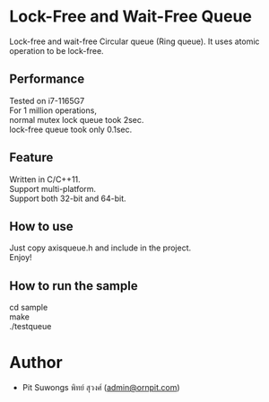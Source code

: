 # Lock-Free and Wait-Free Queue

Lock-free and wait-free Circular queue (Ring queue).
It uses atomic operation to be lock-free.

## Performance
  
Tested on i7-1165G7  
For 1 million operations,  
normal mutex lock queue took 2sec.  
lock-free queue took only 0.1sec.  

## Feature
Written in C/C++11.  
Support multi-platform.  
Support both 32-bit and 64-bit.  

## How to use
Just copy axisqueue.h and include in the project.  
Enjoy!  

## How to run the sample
cd sample  
make  
./testqueue 

# Author
- Pit Suwongs พิทย์ สุวงศ์ (admin@ornpit.com)  
